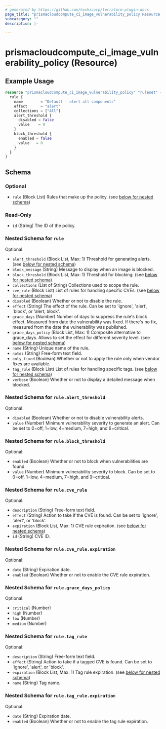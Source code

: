 ```yaml
---
# generated by https://github.com/hashicorp/terraform-plugin-docs
page_title: "prismacloudcompute_ci_image_vulnerability_policy Resource - terraform-provider-prismacloudcompute"
subcategory: ""
description: |-
  
---
```


# prismacloudcompute_ci_image_vulnerability_policy (Resource)



## Example Usage

```terraform
resource "prismacloudcompute_ci_image_vulnerability_policy" "ruleset" {
  rule {
    name        = "Default - alert all components"
    effect      = "alert"
    collections = ["All"]
    alert_threshold {
      disabled = false
      value    = 0
    }
    block_threshold {
      enabled = false
      value   = 0
    }
  }
}
```

<!-- schema generated by tfplugindocs -->
## Schema

### Optional

- `rule` (Block List) Rules that make up the policy. (see [below for nested schema](#nestedblock--rule))

### Read-Only

- `id` (String) The ID of the policy.

<a id="nestedblock--rule"></a>
### Nested Schema for `rule`

Optional:

- `alert_threshold` (Block List, Max: 1) Threshold for generating alerts. (see [below for nested schema](#nestedblock--rule--alert_threshold))
- `block_message` (String) Message to display when an image is blocked.
- `block_threshold` (Block List, Max: 1) Threshold for blocking. (see [below for nested schema](#nestedblock--rule--block_threshold))
- `collections` (List of String) Collections used to scope the rule.
- `cve_rule` (Block List) List of rules for handling specific CVEs. (see [below for nested schema](#nestedblock--rule--cve_rule))
- `disabled` (Boolean) Whether or not to disable the rule.
- `effect` (String) The effect of the rule. Can be set to 'ignore', 'alert', 'block', or 'alert, block'.
- `grace_days` (Number) Number of days to suppress the rule's block effect. Measured from date the vulnerability was fixed. If there's no fix, measured from the date the vulnerability was published.
- `grace_days_policy` (Block List, Max: 1) Composite alternative to grace_days. Allows to set the effect for different severity level. (see [below for nested schema](#nestedblock--rule--grace_days_policy))
- `name` (String) Unique name of the rule.
- `notes` (String) Free-form text field.
- `only_fixed` (Boolean) Whether or not to apply the rule only when vendor fixes are available.
- `tag_rule` (Block List) List of rules for handling specific tags. (see [below for nested schema](#nestedblock--rule--tag_rule))
- `verbose` (Boolean) Whether or not to display a detailed message when blocked.

<a id="nestedblock--rule--alert_threshold"></a>
### Nested Schema for `rule.alert_threshold`

Optional:

- `disabled` (Boolean) Whether or not to disable vulnerability alerts.
- `value` (Number) Minimum vulnerability severity to generate an alert. Can be set to 0=off, 1=low, 4=medium, 7=high, and 9=critical.


<a id="nestedblock--rule--block_threshold"></a>
### Nested Schema for `rule.block_threshold`

Optional:

- `enabled` (Boolean) Whether or not to block when vulnerabilities are found.
- `value` (Number) Minimum vulnerability severity to block. Can be set to 0=off, 1=low, 4=medium, 7=high, and 9=critical.


<a id="nestedblock--rule--cve_rule"></a>
### Nested Schema for `rule.cve_rule`

Optional:

- `description` (String) Free-form text field.
- `effect` (String) Action to take if the CVE is found. Can be set to 'ignore', 'alert', or 'block'.
- `expiration` (Block List, Max: 1) CVE rule expiration. (see [below for nested schema](#nestedblock--rule--cve_rule--expiration))
- `id` (String) CVE ID.

<a id="nestedblock--rule--cve_rule--expiration"></a>
### Nested Schema for `rule.cve_rule.expiration`

Optional:

- `date` (String) Expiration date.
- `enabled` (Boolean) Whether or not to enable the CVE rule expiration.



<a id="nestedblock--rule--grace_days_policy"></a>
### Nested Schema for `rule.grace_days_policy`

Optional:

- `critical` (Number)
- `high` (Number)
- `low` (Number)
- `medium` (Number)


<a id="nestedblock--rule--tag_rule"></a>
### Nested Schema for `rule.tag_rule`

Optional:

- `description` (String) Free-form text field.
- `effect` (String) Action to take if a tagged CVE is found. Can be set to 'ignore', 'alert', or 'block'.
- `expiration` (Block List, Max: 1) Tag rule expiration. (see [below for nested schema](#nestedblock--rule--tag_rule--expiration))
- `name` (String) Tag name.

<a id="nestedblock--rule--tag_rule--expiration"></a>
### Nested Schema for `rule.tag_rule.expiration`

Optional:

- `date` (String) Expiration date.
- `enabled` (Boolean) Whether or not to enable the tag rule expiration.


